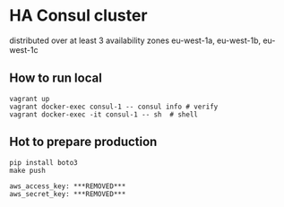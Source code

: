 # HA Consul cluster
distributed over at least 3 availability zones
eu-west-1a, eu-west-1b, eu-west-1c

## How to run local
```
vagrant up
vagrant docker-exec consul-1 -- consul info # verify
vagrant docker-exec -it consul-1 -- sh  # shell
```

## Hot to prepare production
```
pip install boto3
make push
```

    aws_access_key: ***REMOVED***
    aws_secret_key: ***REMOVED***